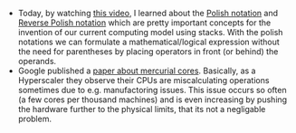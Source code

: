 * Today, by watching [this video](https://www.youtube.com/watch?v=2vBVvQTTdXg), I learned about the [Polish notation](https://en.wikipedia.org/wiki/Polish_notation) and [Reverse Polish notation](https://en.wikipedia.org/wiki/Reverse_Polish_notation) which are pretty important concepts for the invention of our current computing model using stacks.
  With the polish notations we can formulate a mathematical/logical expression without the need for parentheses by placing operators in front (or behind) the operands. 
* Google published a [paper about mercurial cores](https://sigops.org/s/conferences/hotos/2021/papers/hotos21-s01-hochschild.pdf). 
  Basically, as a Hyperscaler they observe their CPUs are miscalculating operations sometimes due to e.g. manufactoring issues. This issue occurs so often (a few cores per thousand machines) and is even increasing by pushing the hardware further to the physical limits, that its not a negligable problem.